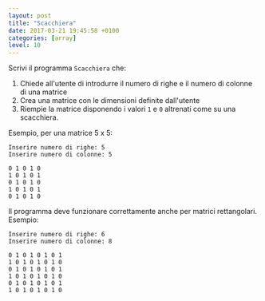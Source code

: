 ```yaml
---
layout: post
title: "Scacchiera"
date: 2017-03-21 19:45:58 +0100
categories: [array]
level: 10
---
```


Scrivi il programma `Scacchiera` che:

1. Chiede all'utente di introdurre il numero di righe e il numero di colonne di una matrice
2. Crea una matrice con le dimensioni definite dall'utente 
3. Riempie la matrice disponendo i valori `1` e `0` altrenati come su una scacchiera.

Esempio, per una matrice 5 x 5:

~~~text
Inserire numero di righe: 5
Inserire numero di colonne: 5

0 1 0 1 0 
1 0 1 0 1 
0 1 0 1 0 
1 0 1 0 1 
0 1 0 1 0
~~~

Il programma deve funzionare correttamente anche per matrici rettangolari. Esempio:

~~~text
Inserire numero di righe: 6
Inserire numero di colonne: 8

0 1 0 1 0 1 0 1 
1 0 1 0 1 0 1 0 
0 1 0 1 0 1 0 1 
1 0 1 0 1 0 1 0 
0 1 0 1 0 1 0 1 
1 0 1 0 1 0 1 0
~~~